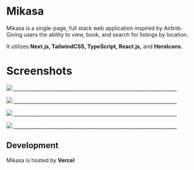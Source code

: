 # Mikasa

Mikasa is a single-page, full stack web application inspired by Airbnb. Giving users the ability to view, book, and search for listings by location. 

It utilizes **Next.js, TailwindCSS, TypeScript, React.js,** and **HeroIcons.**


# Screenshots

![](https://i.imgur.com/LZA8ruI.png)
*___________________________________________________________________*

![](https://i.imgur.com/oRrrchV.png)
*___________________________________________________________________*

![](https://i.imgur.com/C6tJF2Y.png)
*___________________________________________________________________*

![](https://i.imgur.com/UU2CbTE.png)
*___________________________________________________________________*
## Development

Mikasa is hosted by **Vercel**
